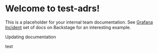 # Welcome to test-adrs!

This is a placeholder for your internal team documentation. See [Grafana Incident](https://backstage.grafana-ops.net/docs/default/component/grafana-incident) set of docs on Backstage for an interesting example.

Updating documentation

test
